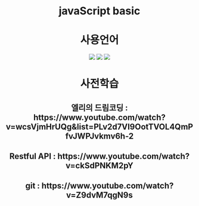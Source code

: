 <div align='center'>
    <h1>javaScript basic</h1>
</div>

<div align='center'>
    <h1>사용언어</h1>
    <img src="https://img.shields.io/badge/javascript-F7DF1E?style=for-the-badge&logo=javascript&logoColor=black">
    <img src="https://img.shields.io/badge/css-1572B6?style=for-the-badge&logo=css3&logoColor=white">
    <img src="https://img.shields.io/badge/html5-E34F26?style=for-the-badge&logo=html5&logoColor=white">
</div>

<div align='center'>
    <h1>사전학습</h1>  
    <h2>엘리의 드림코딩 : https://www.youtube.com/watch?v=wcsVjmHrUQg&list=PLv2d7VI9OotTVOL4QmPfvJWPJvkmv6h-2</h2>
    <h2>Restful API : https://www.youtube.com/watch?v=ckSdPNKM2pY</h2>
    <h2>git : https://www.youtube.com/watch?v=Z9dvM7qgN9s</h2>
</div>

